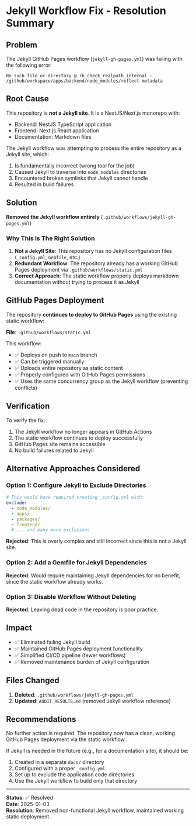 # Jekyll Workflow Fix - Resolution Summary

## Problem

The Jekyll GitHub Pages workflow (`jekyll-gh-pages.yml`) was failing with the following error:

```
No such file or directory @ rb_check_realpath_internal - 
/github/workspace/apps/backend/node_modules/reflect-metadata
```

## Root Cause

This repository is **not a Jekyll site**. It is a NestJS/Next.js monorepo with:
- Backend: NestJS TypeScript application
- Frontend: Next.js React application  
- Documentation: Markdown files

The Jekyll workflow was attempting to process the entire repository as a Jekyll site, which:
1. Is fundamentally incorrect (wrong tool for the job)
2. Caused Jekyll to traverse into `node_modules` directories
3. Encountered broken symlinks that Jekyll cannot handle
4. Resulted in build failures

## Solution

**Removed the Jekyll workflow entirely** (`.github/workflows/jekyll-gh-pages.yml`)

### Why This Is The Right Solution

1. **Not a Jekyll Site**: This repository has no Jekyll configuration files (`_config.yml`, `Gemfile`, etc.)
2. **Redundant Workflow**: The repository already has a working GitHub Pages deployment via `.github/workflows/static.yml`
3. **Correct Approach**: The static workflow properly deploys markdown documentation without trying to process it as Jekyll

## GitHub Pages Deployment

The repository **continues to deploy to GitHub Pages** using the existing static workflow:

**File**: `.github/workflows/static.yml`

This workflow:
- ✅ Deploys on push to `main` branch
- ✅ Can be triggered manually
- ✅ Uploads entire repository as static content
- ✅ Properly configured with GitHub Pages permissions
- ✅ Uses the same concurrency group as the Jekyll workflow (preventing conflicts)

## Verification

To verify the fix:
1. The Jekyll workflow no longer appears in GitHub Actions
2. The static workflow continues to deploy successfully
3. GitHub Pages site remains accessible
4. No build failures related to Jekyll

## Alternative Approaches Considered

### Option 1: Configure Jekyll to Exclude Directories
```yaml
# This would have required creating _config.yml with:
exclude:
  - node_modules/
  - apps/
  - packages/
  - frontend/
  # ... and many more exclusions
```
**Rejected**: This is overly complex and still incorrect since this is not a Jekyll site.

### Option 2: Add a Gemfile for Jekyll Dependencies
**Rejected**: Would require maintaining Jekyll dependencies for no benefit, since the static workflow already works.

### Option 3: Disable Workflow Without Deleting
**Rejected**: Leaving dead code in the repository is poor practice.

## Impact

- ✅ Eliminated failing Jekyll build
- ✅ Maintained GitHub Pages deployment functionality
- ✅ Simplified CI/CD pipeline (fewer workflows)
- ✅ Removed maintenance burden of Jekyll configuration

## Files Changed

1. **Deleted**: `.github/workflows/jekyll-gh-pages.yml`
2. **Updated**: `AUDIT_RESULTS.md` (removed Jekyll workflow reference)

## Recommendations

No further action is required. The repository now has a clean, working GitHub Pages deployment via the static workflow.

If Jekyll is needed in the future (e.g., for a documentation site), it should be:
1. Created in a separate `docs/` directory
2. Configured with a proper `_config.yml`
3. Set up to exclude the application code directories
4. Use the Jekyll workflow to build only that directory

---

**Status**: ✅ Resolved  
**Date**: 2025-01-03  
**Resolution**: Removed non-functional Jekyll workflow, maintained working static deployment
